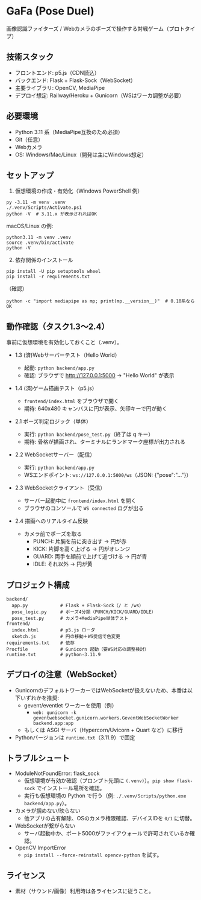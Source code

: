 # GaFa (Pose Duel)
画像認識ファイターズ / Webカメラのポーズで操作する対戦ゲーム（プロトタイプ）

## 技術スタック
- フロントエンド: p5.js（CDN読込）
- バックエンド: Flask + Flask-Sock（WebSocket）
- 主要ライブラリ: OpenCV, MediaPipe
- デプロイ想定: Railway/Heroku + Gunicorn（WSはワーカ調整が必要）

## 必要環境
- Python 3.11 系（MediaPipe互換のため必須）
- Git（任意）
- Webカメラ
- OS: Windows/Mac/Linux（開発は主にWindows想定）

## セットアップ
1) 仮想環境の作成・有効化（Windows PowerShell 例）
```
py -3.11 -m venv .venv
./.venv/Scripts/Activate.ps1
python -V  # 3.11.x が表示されればOK
```
macOS/Linux の例:
```
python3.11 -m venv .venv
source .venv/bin/activate
python -V
```

2) 依存関係のインストール
```
pip install -U pip setuptools wheel
pip install -r requirements.txt
```
（確認）
```
python -c "import mediapipe as mp; print(mp.__version__)"  # 0.10系ならOK
```

## 動作確認（タスク1.3〜2.4）
事前に仮想環境を有効化しておくこと（.venv）。

- 1.3 (済)Webサーバーテスト（Hello World）
  - 起動: `python backend/app.py`
  - 確認: ブラウザで http://127.0.0.1:5000 → "Hello World" が表示

- 1.4 (済)ゲーム描画テスト（p5.js）
  - `frontend/index.html` をブラウザで開く
  - 期待: 640x480 キャンバスに円が表示、矢印キーで円が動く

- 2.1 ポーズ判定ロジック（単体）
  - 実行: `python backend/pose_test.py`（終了は q キー）
  - 期待: 骨格が描画され、ターミナルにランドマーク座標が出力される

- 2.2 WebSocketサーバー（配信）
  - 実行: `python backend/app.py`
  - WSエンドポイント: `ws://127.0.0.1:5000/ws`（JSON: {"pose":"..."}）

- 2.3 WebSocketクライアント（受信）
  - サーバー起動中に `frontend/index.html` を開く
  - ブラウザのコンソールで `WS connected` ログが出る

- 2.4 描画へのリアルタイム反映
  - カメラ前でポーズを取る
    - PUNCH: 片腕を前に突き出す → 円が赤
    - KICK: 片脚を高く上げる → 円がオレンジ
    - GUARD: 両手を顔前で上げて近づける → 円が青
    - IDLE: それ以外 → 円が黄

## プロジェクト構成
```
backend/
  app.py            # Flask + Flask-Sock（/ と /ws）
  pose_logic.py     # ポーズ4分類（PUNCH/KICK/GUARD/IDLE）
  pose_test.py      # カメラ+MediaPipe単体テスト
frontend/
  index.html        # p5.js ローダ
  sketch.js         # 円の移動＋WS受信で色変更
requirements.txt    # 依存
Procfile            # Gunicorn 起動（要WS対応の調整検討）
runtime.txt         # python-3.11.9
```

## デプロイの注意（WebSocket）
- GunicornのデフォルトワーカーではWebSocketが扱えないため、本番は以下いずれかを推奨:
  - gevent/eventlet ワーカーを使用（例）
    - `web: gunicorn -k geventwebsocket.gunicorn.workers.GeventWebSocketWorker backend.app:app`
  - もしくは ASGI サーバ（Hypercorn/Uvicorn + Quart など）に移行
- Pythonバージョンは `runtime.txt`（3.11.9）で固定

## トラブルシュート
- ModuleNotFoundError: flask_sock
  - 仮想環境が有効か確認（プロンプト先頭に `(.venv)`）。`pip show flask-sock` でインストール場所を確認。
  - 実行も仮想環境の Python で行う（例: `./.venv/Scripts/python.exe backend/app.py`）。
- カメラが掴めない/映らない
  - 他アプリの占有解除、OSのカメラ権限確認、デバイスIDを `0/1` に切替。
- WebSocketが繋がらない
  - サーバ起動中か、ポート5000がファイアウォールで許可されているか確認。
- OpenCV ImportError
  - `pip install --force-reinstall opencv-python` を試す。

## ライセンス
- 素材（サウンド/画像）利用時は各ライセンスに従うこと。
